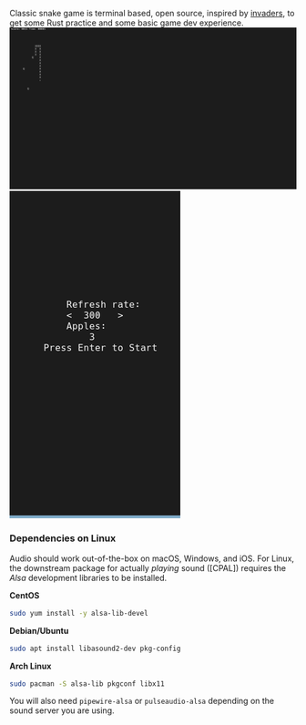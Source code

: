Classic snake game is terminal based, open source, inspired by [invaders](https://github.com/CleanCut/invaders), to get some Rust practice and 
some basic game dev experience.
![Gameplay](https://github.com/konstcode/snake/blob/main/assets/gameplay.gif)
![Menu](https://github.com/konstcode/snake/blob/main/assets/menu.png)

### Dependencies on Linux

Audio should work out-of-the-box on macOS, Windows, and iOS.  For Linux, the
downstream package for actually _playing_ sound ([CPAL]) requires
the *Alsa* development libraries to be installed.

**CentOS**

```bash
sudo yum install -y alsa-lib-devel
```

**Debian/Ubuntu**

```bash
sudo apt install libasound2-dev pkg-config
```
**Arch Linux**

```bash
sudo pacman -S alsa-lib pkgconf libx11
```
You will also need `pipewire-alsa` or `pulseaudio-alsa` depending on the sound server you are using.

